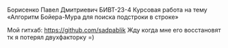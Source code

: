 Борисенко Павел Дмитриевич БИВТ-23-4
Курсовая работа на тему «Алгоритм Бойера-Мура для поиска подстроки в строке»

Мой гитхаб: https://github.com/sadpablik 
Жду когда мне его восстановят тк я потерял двухфакторку =)